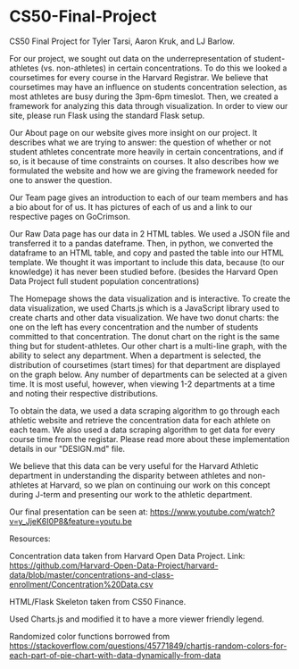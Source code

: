 # CS50-Final-Project
CS50 Final Project for Tyler Tarsi, Aaron Kruk, and LJ Barlow.

For our project, we sought out data on the underrepresentation of student-athletes (vs. non-athletes) in certain concentrations.
To do this we looked a coursetimes for every course in the Harvard Registrar. We believe that coursetimes may have an influence on students concentration selection, as most athletes are busy during the 3pm-6pm timeslot.
Then, we created a framework for analyzing this data through visualization. In order to view our site, please run Flask using the standard Flask setup.

Our About page on our website gives more insight on our project. It describes what we are trying to answer: the question of whether or not
student athletes concentrate more heavily in certain concentrations, and if so, is it because of time constraints on courses. It also describes
how we formulated the website and how we are giving the framework needed for one to answer the question.

Our Team page gives an introduction to each of our team members and has a bio about for of us. It has pictures of each of
us and a link to our respective pages on GoCrimson.

Our Raw Data page has our data in 2 HTML tables. We used a JSON file and transferred it to a pandas dateframe. Then, in python,
we converted the dataframe to an HTML table, and copy and pasted the table into our HTML template. We thought it was important to include this data, because (to our knowledge) it has never been studied before. (besides the Harvard Open Data Project full student population concentrations)

The Homepage shows the data visualization and is interactive. To create the data visualization, we used Charts.js which
is a JavaScript library used to create charts and other data visualization. We have two donut charts: the one on the left has every concentration and the
number of students committed to that concentration. The donut chart on the right is the same thing but for student-athletes.
Our other chart is a multi-line graph, with the ability to select any department. When a department is selected, the distribution
of coursetimes (start times) for that department are displayed on the graph below. Any number of departments can be selected at
a given time. It is most useful, however, when viewing 1-2 departments at a time and noting their respective distributions.

To obtain the data, we used a data scraping algorithm to go through each athletic website and retrieve the concentration data
for each athlete on each team. We also used a data scraping algorithm to get data for every course time from the registar.
Please read more about these implementation details in our "DESIGN.md" file.

We believe that this data can be very useful for the Harvard Athletic department in understanding the disparity between
athletes and non-athletes at Harvard, so we plan on continuing our work on this concept during J-term and presenting
our work to the athletic department.


Our final presentation can be seen at: https://www.youtube.com/watch?v=y_JjeK6I0P8&feature=youtu.be



Resources:

Concentration data taken from Harvard Open Data Project. Link: https://github.com/Harvard-Open-Data-Project/harvard-data/blob/master/concentrations-and-class-enrollment/Concentration%20Data.csv

HTML/Flask Skeleton taken from CS50 Finance.

Used Charts.js and modified it to have a more viewer friendly legend.

Randomized color functions borrowed from https://stackoverflow.com/questions/45771849/chartjs-random-colors-for-each-part-of-pie-chart-with-data-dynamically-from-data